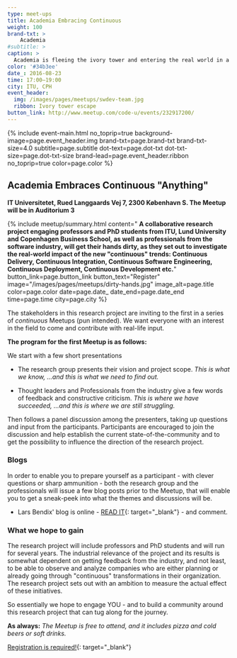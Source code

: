 ```yaml
---
type: meet-ups
title: Academia Embracing Continuous
weight: 100
brand-txt: >
    Academia
#subtitle: >
caption: >
  Academia is fleeing the ivory tower and entering the real world in a collaborative research project about Continuous "Anything". Join this presentation and panel discussion meetup.
color: '#34b3ee'
date_: 2016-08-23
time: 17:00—19:00
city: ITU, CPH
event_header:
  img: /images/pages/meetups/swdev-team.jpg
  ribbon: Ivory tower escape
button_link: http://www.meetup.com/code-u/events/232917200/
---
```


{% include event-main.html
no_toprip=true
background-image=page.event_header.img
brand-txt=page.brand-txt
brand-txt-size=4.0
subtitle=page.subtitle
dot-text=page.dot-txt
dot-txt-size=page.dot-txt-size
brand-lead=page.event_header.ribbon
no_toprip=true
color=page.color %}

## Academia Embraces Continuous "Anything"

__IT Universitetet, Rued Langgaards Vej 7, 2300 København S. The Meetup will be in Auditorium 3__


{% include meetup/summary.html
content="
__A collaborative research project engaging professors and PhD students from ITU, Lund University and Copenhagen Business School, as well as professionals from the software industry, will get their hands dirty, as they set out to investigate the real-world impact of the new \"continuous\" trends: Continuous Delivery, Continuous Integration, Continuous Software Engineering, Continuous Deployment, Continuous Development etc.__"
button_link=page.button_link
button_text="Register"
image="/images/pages/meetups/dirty-hands.jpg"
image_alt=page.title
color=page.color
date=page.date_
date_end=page.date_end
time=page.time
city=page.city
%}

The stakeholders in this research project are inviting to the first in a series of _continuous_ Meetups (pun intended). We want everyone with an interest in the field to come and contribute with real-life input.

__The program for the first Meetup is as follows:__

We start with a few short presentations

* The research group presents their vision and project scope. _This is what we know, ...and this is what we need to find out._

* Thought leaders and Professionals from the industry give a few words of feedback and constructive criticism. _This is where we have succeeded, ...and this is where we are still struggling._

Then follows a panel discussion among the presenters, taking up questions and input from the participants. Participants are encouraged to join the discussion and help establish the current state-of-the-community and to get the possibility to influence the direction of the research project.

### Blogs

In order to enable you to prepare yourself as a participant - with clever questions or sharp ammunition - both the research group and the professionals will issue a few blog posts prior to the Meetup, that will enable you to get a sneak-peek into what the themes and discussions will be.

* Lars Bendix' blog is online - [READ IT](https://www.linkedin.com/pulse/academia-embraces-continuous-anything-lars-bendix){: target="_blank"} - and comment.

### What we hope to gain

The research project will include professors and PhD students and will run for several years. The industrial relevance of the project and its results is somewhat dependent on getting feedback from the industry, and not least, to be able to observe and analyze companies who are either planning or already going through \"continuous\" transformations in their organization. The research project sets out with an ambition to measure the actual effect of these initiatives.

So essentially we hope to engage YOU - and to build a community around this research project that can tug along for the journey.

__As always:__ _The Meetup is free to attend, and it includes pizza and cold beers or soft drinks._

[Registration is required!](http://www.meetup.com/code-u/events/232917200/){: target="_blank"}
